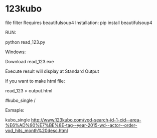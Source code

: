 # 123kubo
file filter
Requires beautifulsoup4
Installation:
pip install beautifulsoup4

RUN:

python read_123.py

Windows:

Download read_123.exe

Execute result will display at Standard Output


If you want to make html file:

read_123 > output.html



#kubo_single /<URL/>

Exmaple:

kubo_single http://www.123kubo.com/vod-search-id-1-cid--area-%E6%AD%90%E7%BE%8E-tag--year-2015-wd--actor--order-vod_hits_month%20desc.html
